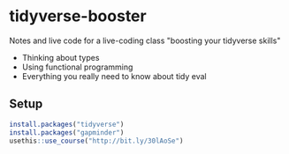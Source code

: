 # tidyverse-booster

Notes and live code for a live-coding class "boosting your tidyverse skills"

* Thinking about types
* Using functional programming
* Everything you really need to know about tidy eval

## Setup

```R
install.packages("tidyverse")
install.packages("gapminder")
usethis::use_course("http://bit.ly/30lAoSe")
```
